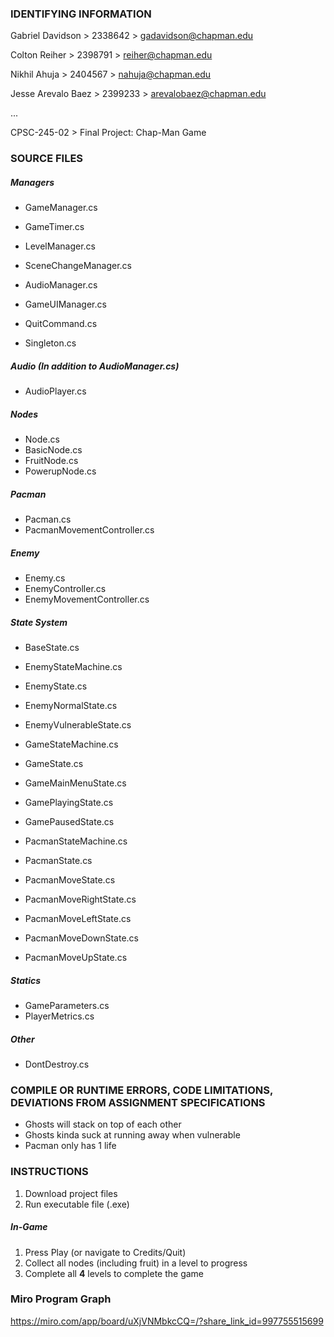 ### IDENTIFYING INFORMATION

Gabriel Davidson > 2338642 > gadavidson@chapman.edu

Colton Reiher > 2398791 > reiher@chapman.edu

Nikhil Ahuja > 2404567 > nahuja@chapman.edu

Jesse Arevalo Baez > 2399233 > arevalobaez@chapman.edu

...

CPSC-245-02 > Final Project: Chap-Man Game

### SOURCE FILES

##### Managers
- GameManager.cs
- GameTimer.cs
- LevelManager.cs
- SceneChangeManager.cs
- AudioManager.cs

- GameUIManager.cs
- QuitCommand.cs

- Singleton.cs

##### Audio (In addition to AudioManager.cs)
- AudioPlayer.cs

##### Nodes
- Node.cs
- BasicNode.cs
- FruitNode.cs
- PowerupNode.cs

##### Pacman
- Pacman.cs
- PacmanMovementController.cs

##### Enemy
- Enemy.cs
- EnemyController.cs
- EnemyMovementController.cs

##### State System
- BaseState.cs

- EnemyStateMachine.cs
- EnemyState.cs
- EnemyNormalState.cs
- EnemyVulnerableState.cs

- GameStateMachine.cs
- GameState.cs
- GameMainMenuState.cs
- GamePlayingState.cs
- GamePausedState.cs

- PacmanStateMachine.cs
- PacmanState.cs
- PacmanMoveState.cs
- PacmanMoveRightState.cs
- PacmanMoveLeftState.cs
- PacmanMoveDownState.cs
- PacmanMoveUpState.cs

##### Statics
- GameParameters.cs
- PlayerMetrics.cs

##### Other
- DontDestroy.cs

### COMPILE OR RUNTIME ERRORS, CODE LIMITATIONS, DEVIATIONS FROM ASSIGNMENT SPECIFICATIONS
- Ghosts will stack on top of each other
- Ghosts kinda suck at running away when vulnerable
- Pacman only has 1 life

### INSTRUCTIONS
1) Download project files
2) Run executable file (.exe)

##### In-Game
1) Press Play (or navigate to Credits/Quit)
2) Collect all nodes (including fruit) in a level to progress
3) Complete all **4** levels to complete the game

### Miro Program Graph
https://miro.com/app/board/uXjVNMbkcCQ=/?share_link_id=997755515699
